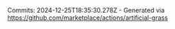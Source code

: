 Commits: 2024-12-25T18:35:30.278Z - Generated via https://github.com/marketplace/actions/artificial-grass
<br>
